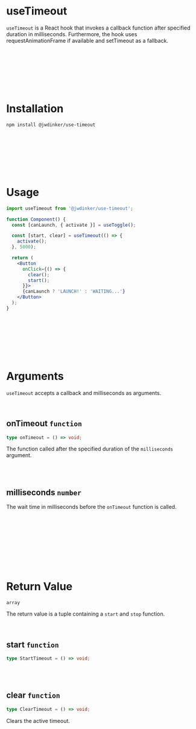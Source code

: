 # useTimeout

`useTimeout` is a React hook that invokes a callback function after specified duration in milliseconds. Furthermore, the hook uses requestAnimationFrame if available and setTimeout as a fallback.

<br><br><br><br><br><br>

# Installation

```
npm install @jwdinker/use-timeout
```

<br><br><br><br><br><br>

# Usage

```jsx
import useTimeout from '@jwdinker/use-timeout';

function Component() {
  const [canLaunch, { activate }] = useToggle();

  const [start, clear] = useTimeout(() => {
    activate();
  }, 5000);

  return (
    <Button
      onClick={() => {
        clear();
        start();
      }}>
      {canLaunch ? 'LAUNCH!' : 'WAITING...'}
    </Button>
  );
}
```

<br><br><br><br><br><br>

# Arguments

`useTimeout` accepts a callback and milliseconds as arguments.

<br>

## onTimeout `function`

```ts
type onTimeout = () => void;
```

The function called after the specified duration of the `milliseconds` argument.

<br><br>

## milliseconds `number`

The wait time in milliseconds before the `onTimeout` function is called.

<br>

<br><br><br><br><br><br>

# Return Value

`array`

The return value is a tuple containing a `start` and `stop` function.

<br>

## start `function`

```ts
type StartTimeout = () => void;
```

<br><br>

## clear `function`

```ts
type ClearTimeout = () => void;
```

Clears the active timeout.
